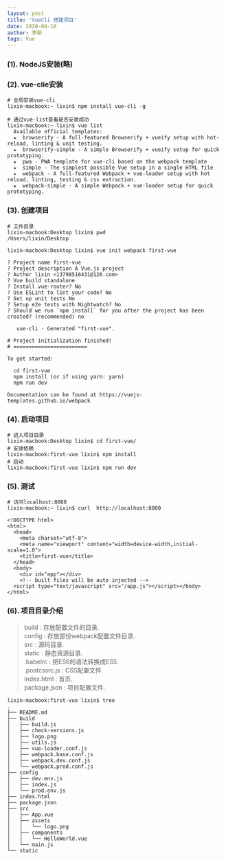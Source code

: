```yaml
---
layout: post
title: 'VueCli 搭建项目'
date: 2020-04-10
author: 李新
tags: Vue
---
```


### (1). NodeJS安装(略)

### (2). vue-clie安装
```
# 全局安装vue-cli
lixin-macbook:~ lixin$ npm install vue-cli -g

# 通过vue-list查看是否安装成功
lixin-macbook:~ lixin$ vue list
  Available official templates:
  ★  browserify - A full-featured Browserify + vueify setup with hot-reload, linting & unit testing.
  ★  browserify-simple - A simple Browserify + vueify setup for quick prototyping.
  ★  pwa - PWA template for vue-cli based on the webpack template
  ★  simple - The simplest possible Vue setup in a single HTML file
  ★  webpack - A full-featured Webpack + vue-loader setup with hot reload, linting, testing & css extraction.
  ★  webpack-simple - A simple Webpack + vue-loader setup for quick prototyping.
```
### (3). 创建项目
```
# 工作目录
lixin-macbook:Desktop lixin$ pwd
/Users/lixin/Desktop

lixin-macbook:Desktop lixin$ vue init webpack first-vue

? Project name first-vue
? Project description A Vue.js project
? Author lixin <13798516431@126.com>
? Vue build standalone
? Install vue-router? No
? Use ESLint to lint your code? No
? Set up unit tests No
? Setup e2e tests with Nightwatch? No
? Should we run `npm install` for you after the project has been created? (recommended) no

   vue-cli · Generated "first-vue".

# Project initialization finished!
# ========================

To get started:

  cd first-vue
  npm install (or if using yarn: yarn)
  npm run dev
  
Documentation can be found at https://vuejs-templates.github.io/webpack
```

### (4). 启动项目

```
# 进入项目目录
lixin-macbook:Desktop lixin$ cd first-vue/
# 安装依赖
lixin-macbook:first-vue lixin$ npm install
# 启动
lixin-macbook:first-vue lixin$ npm run dev
```


### (5). 测试
```
# 访问localhost:8080
lixin-macbook:~ lixin$ curl  http://localhost:8080

<!DOCTYPE html>
<html>
  <head>
    <meta charset="utf-8">
    <meta name="viewport" content="width=device-width,initial-scale=1.0">
    <title>first-vue</title>
  </head>
  <body>
    <div id="app"></div>
    <!-- built files will be auto injected -->
  <script type="text/javascript" src="/app.js"></script></body>
</html>
```
### (6). 项目目录介绍

> build           :  存放配置文件的目录.   
> config          :  存放部份webpack配置文件目录.    
> src             :  源码目录.    
> static          :  静态资源目录.    
> .babelrc        :  把ES6的语法转换成ES5.   
> .postcssrc.js   :  CSS配置文件.    
> index.html      :  首页.        
> package.json    :  项目配置文件.      

```
lixin-macbook:first-vue lixin$ tree
.
├── README.md
├── build
│   ├── build.js
│   ├── check-versions.js
│   ├── logo.png
│   ├── utils.js
│   ├── vue-loader.conf.js
│   ├── webpack.base.conf.js
│   ├── webpack.dev.conf.js
│   └── webpack.prod.conf.js
├── config
│   ├── dev.env.js
│   ├── index.js
│   └── prod.env.js
├── index.html
├── package.json
├── src
│   ├── App.vue
│   ├── assets
│   │   └── logo.png
│   ├── components
│   │   └── HelloWorld.vue
│   └── main.js
└── static
```
